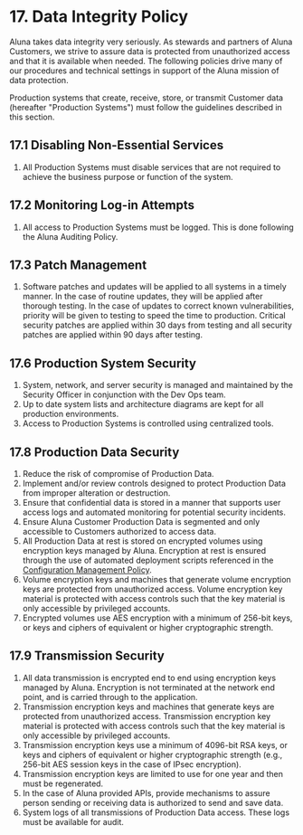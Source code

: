 # 17. Data Integrity Policy

Aluna takes data integrity very seriously. As stewards and partners of Aluna Customers, we strive to assure data is protected from unauthorized access and that it is available when needed. The following policies drive many of our procedures and technical settings in support of the Aluna mission of data protection.

Production systems that create, receive, store, or transmit Customer data (hereafter "Production Systems") must follow the guidelines described in this section.

## 17.1 Disabling Non-Essential Services

1. All Production Systems must disable services that are not required to achieve the business purpose or function of the system.

## 17.2 Monitoring Log-in Attempts

1. All access to Production Systems must be logged. This is done following the Aluna Auditing Policy.

## 17.3 Patch Management

1. Software patches and updates will be applied to all systems in a timely manner. In the case of routine updates, they will be applied after thorough testing. In the case of updates to correct known vulnerabilities, priority will be given to testing to speed the time to production. Critical security patches are applied within 30 days from testing and all security patches are applied within 90 days after testing.

## 17.6 Production System Security

1. System, network, and server security is managed and maintained by the Security Officer in conjunction with the Dev Ops team.
2. Up to date system lists and architecture diagrams are kept for all production environments.
3. Access to Production Systems is controlled using centralized tools.

## 17.8 Production Data Security

1. Reduce the risk of compromise of Production Data.
2. Implement and/or review controls designed to protect Production Data from improper alteration or destruction.
3. Ensure that confidential data is stored in a manner that supports user access logs and automated monitoring for potential security incidents.
4. Ensure Aluna Customer Production Data is segmented and only accessible to Customers authorized to access data.
5. All Production Data at rest is stored on encrypted volumes using encryption keys managed by Aluna. Encryption at rest is ensured through the use of automated deployment scripts referenced in the [Configuration Management Policy](#9.-configuration-management-policy).
6. Volume encryption keys and machines that generate volume encryption keys are protected from unauthorized access. Volume encryption key material is protected with access controls such that the key material is only accessible by privileged accounts.
7. Encrypted volumes use AES encryption with a minimum of 256-bit keys, or keys and ciphers of equivalent or higher cryptographic strength.

## 17.9 Transmission Security

1. All data transmission is encrypted end to end using encryption keys managed by Aluna. Encryption is not terminated at the network end point, and is carried through to the application.
2. Transmission encryption keys and machines that generate keys are protected from unauthorized access. Transmission encryption key material is protected with access controls such that the key material is only accessible by privileged accounts.
3. Transmission encryption keys use a minimum of 4096-bit RSA keys, or keys and ciphers of equivalent or higher cryptographic strength (e.g., 256-bit AES session keys in the case of IPsec encryption).
4. Transmission encryption keys are limited to use for one year and then must be regenerated.
5. In the case of Aluna provided APIs, provide mechanisms to assure person sending or receiving data is authorized to send and save data.
6. System logs of all transmissions of Production Data access. These logs must be available for audit.
